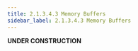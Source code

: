 ```yaml
---
title: 2.1.3.4.3 Memory Buffers
sidebar_label: 2.1.3.4.3 Memory Buffers
---
```


**UNDER CONSTRUCTION**